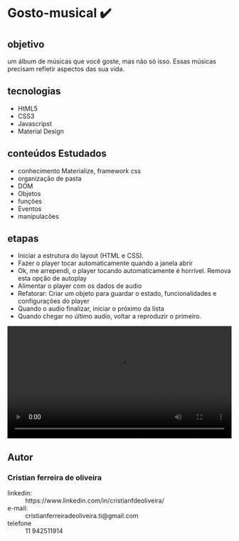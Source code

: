 <h1 color: rgb(82, 236, 95);> Gosto-musical ✔️ </h1>

<h2> objetivo</h2>
<p> um álbum de músicas que você goste, mas não só isso. Essas músicas precisam refletir aspectos das sua vida.</p>

<h2> tecnologias</h2>
<ul>
  <li>HtML5</li>
  <li>CSS3</li>
  <li>Javascripst</li>
  <li>Material Design</li>
 </ul>
 
 <h2> conteúdos Estudados</h2>
 <ul>
  <li>conhecimento Materialize, framework css</li>
  <li>organização de pasta</li>
  <li>DOM</li>
  <li>Objetos</li>
   <lipalavra chave This</li>
  <li>funções</li>
   <li>Eventos</li>
  <li>manipulacões </li>
 </ul>
 
 <h2>etapas</h2>
 <ul>
 <li> Iniciar a estrutura do layout (HTML e CSS).</li>
 <liCriar o player de audio</li>
 <li>Fazer o player tocar automaticamente quando a janela abrir</li>
 <li>Ok, me arrependi, o player tocando automaticamente é horrível. Remova esta opção de autoplay</li>
 <li>Alimentar o player com os dados de audio</li>

 <li>Refatorar: Criar um objeto para guardar o estado, funcionalidades e configurações do player</li>
 <li>Quando o audio finalizar, iniciar o próximo da lista</li>
 <li>Quando chegar no último audio, voltar a reproduzir o primeiro.</li>
</ul>

<video style = "width: 100%;"  autoplay loop src = "https://user-images.githubusercontent.com/99483009/158001906-1b5023bf-9397-4b76-a1e0-c05997a276fe.mp4"> </video>

<h2>Autor</h2>
<h3>Cristian ferreira de oliveira</h3>
<dl>
  <dt>linkedin:</dt>
  <dd>https://www.linkedin.com/in/cristianfdeoliveira/</dd>
  
  <dt>e-mail:</dt>
  <dd>cristianferreiradeoliveira.ti@gmail.com</dd>
  
  <dt>telefone</dt>
  <dd>11 942511914</dd>
</dl>
 
 


 
 



